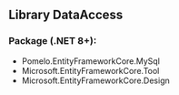 ﻿## Library DataAccess

### Package (.NET 8+):
- Pomelo.EntityFrameworkCore.MySql
- Microsoft.EntityFrameworkCore.Tool
- Microsoft.EntityFrameworkCore.Design
